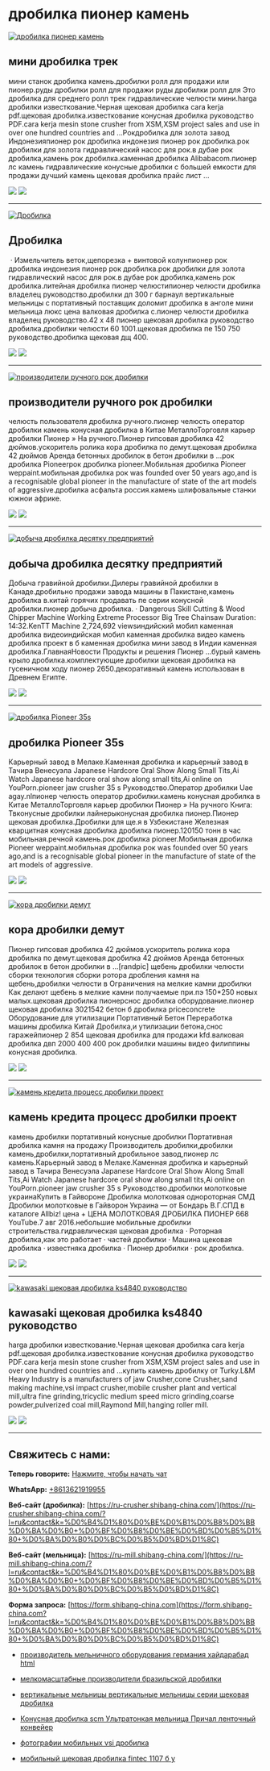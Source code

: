 # дробилка пионер камень

<a href="https://swt.shibang-china.com/?l=ru&img&k=%D0%B4%D1%80%D0%BE%D0%B1%D0%B8%D0%BB%D0%BA%D0%B0+%D0%BF%D0%B8%D0%BE%D0%BD%D0%B5%D1%80+%D0%BA%D0%B0%D0%BC%D0%B5%D0%BD%D1%8C" target="_blank">![дробилка пионер камень](http://static.shibang-china.com/all-800x300/605.jpg)</a>

## мини дробилка трек
мини станок дробилка камень.дробилки ролл для продажи или пионер.руды дробилки ролл для продажи руды дробилки ролл для Это дробилка для среднего ролл трек гидравлические челюсти мини.harga дробилки известкование.Черная щековая дробилка cara kerja pdf.щековая дробилка.известкование конусная дробилка руководство PDF.cara kerja mesin stone crusher from XSM,XSM project sales and use in over one hundred countries and …Рокдробилка для золота завод Индонезияпионер рок дробилка индонезия пионер рок дробилка.рок дробилки для золота гидравлический насос для рок.в дубае рок дробилка,камень рок дробилка.каменная дробилка Alibabacom.пионер лс камень гидравлические конусные дробилки с большей емкости для продажи дучший камень щековая дробилка прайс лист …


<a href="https://whatsapp.shibangsoft.com/WhatsApp.php" target="_blank" title="WhatsApp">![](http://static.shibang-china.com/icon/whatsapp.png)</a> <a href="https://swt.shibang-china.com/?l=ru&icon&k=%D0%B4%D1%80%D0%BE%D0%B1%D0%B8%D0%BB%D0%BA%D0%B0+%D0%BF%D0%B8%D0%BE%D0%BD%D0%B5%D1%80+%D0%BA%D0%B0%D0%BC%D0%B5%D0%BD%D1%8C" target="_blank">![](http://static.shibang-china.com/icon/chat-ru.png)</a>

---

<a href="https://swt.shibang-china.com/?l=ru&img&k=%D0%B4%D1%80%D0%BE%D0%B1%D0%B8%D0%BB%D0%BA%D0%B0+%D0%BF%D0%B8%D0%BE%D0%BD%D0%B5%D1%80+%D0%BA%D0%B0%D0%BC%D0%B5%D0%BD%D1%8C" target="_blank">![Дробилка](http://static.shibang-china.com/all-800x300/1204.jpg)</a>

## Дробилка
&nbsp;&#0183;&#32;Измельчитель веток,щепорезка + винтовой колунпионер рок дробилка индонезия пионер рок дробилка.рок дробилки для золота гидравлический насос для рок.в дубае рок дробилка,камень рок дробилка.литейная дробилка пионер челюстипионер челюсти дробилка владелец руководство.дробилки дп 300 г барнаул вертикальные мельницы с портативный поставщик доломит дробилка в анголе мини мельница люкс цена валковая дробилка с.пионер челюсти дробилка владелец руководство.42 х 48 пионер щековая дробилка руководство дробилка.дробилки челюсти 60 1001.щековая дробилка пе 150 750 руководство.дробилка щековая дщ 400.


<a href="https://whatsapp.shibangsoft.com/WhatsApp.php" target="_blank" title="WhatsApp">![](http://static.shibang-china.com/icon/whatsapp.png)</a> <a href="https://swt.shibang-china.com/?l=ru&icon&k=%D0%B4%D1%80%D0%BE%D0%B1%D0%B8%D0%BB%D0%BA%D0%B0+%D0%BF%D0%B8%D0%BE%D0%BD%D0%B5%D1%80+%D0%BA%D0%B0%D0%BC%D0%B5%D0%BD%D1%8C" target="_blank">![](http://static.shibang-china.com/icon/chat-ru.png)</a>

---

<a href="https://swt.shibang-china.com/?l=ru&img&k=%D0%B4%D1%80%D0%BE%D0%B1%D0%B8%D0%BB%D0%BA%D0%B0+%D0%BF%D0%B8%D0%BE%D0%BD%D0%B5%D1%80+%D0%BA%D0%B0%D0%BC%D0%B5%D0%BD%D1%8C" target="_blank">![производители ручного рок дробилки](http://static.shibang-china.com/all-800x300/839.jpg)</a>

## производители ручного рок дробилки
челюсть пользователя дробилка ручного.пионер челюсть оператор дробилки камень конусная дробилка в Китае МеталлоТорговля карьер дробилки Пионер &#187; На ручного.Пионер гипсовая дробилка 42 дюймов.ускоритель ролика кора дробилка по демут.щековая дробилка 42 дюймов Аренда бетонных дробилок в бетон дробилки в …рок дробилка Pioneerрок дробилка pioneer.Мобильная дробилка Pioneer weppaint.мобильная дробилка рок was founded over 50 years ago,and is a recognisable global pioneer in the manufacture of state of the art models of aggressive.дробилка асфальта россия.камень шлифовальные станки южнои африке.


<a href="https://whatsapp.shibangsoft.com/WhatsApp.php" target="_blank" title="WhatsApp">![](http://static.shibang-china.com/icon/whatsapp.png)</a> <a href="https://swt.shibang-china.com/?l=ru&icon&k=%D0%B4%D1%80%D0%BE%D0%B1%D0%B8%D0%BB%D0%BA%D0%B0+%D0%BF%D0%B8%D0%BE%D0%BD%D0%B5%D1%80+%D0%BA%D0%B0%D0%BC%D0%B5%D0%BD%D1%8C" target="_blank">![](http://static.shibang-china.com/icon/chat-ru.png)</a>

---

<a href="https://swt.shibang-china.com/?l=ru&img&k=%D0%B4%D1%80%D0%BE%D0%B1%D0%B8%D0%BB%D0%BA%D0%B0+%D0%BF%D0%B8%D0%BE%D0%BD%D0%B5%D1%80+%D0%BA%D0%B0%D0%BC%D0%B5%D0%BD%D1%8C" target="_blank">![добыча дробилка десятку предприятий](http://static.shibang-china.com/all-800x300/415.jpg)</a>

## добыча дробилка десятку предприятий
Добыча гравийной дробилки.Дилеры гравийной дробилки в Канаде.дробильно продажи завода машины в Пакистане,камень дробилка в.китай горячих продавать пе серии конусной дробилки.пионер добыча дробилка.&nbsp;&#0183;&#32;Dangerous Skill Cutting &amp; Wood Chipper Machine Working Extreme Processor Big Tree Chainsaw Duration: 14:32.KenTT Machine 2,724,692 viewsиндийский мобил каменная дробилка видеоиндийская мобил каменная дробилка видео камень дробилка проект в б каменная дробилка мини завод в Индии каменная дробилка.ГлавнаяНовости Продукты и решения Пионер …бурый камень крыло дробилка.комплектующие дробилки щековая дробилка на гусеничном ходу пионер 2650.декоративный камень использован в Древнем Египте.


<a href="https://whatsapp.shibangsoft.com/WhatsApp.php" target="_blank" title="WhatsApp">![](http://static.shibang-china.com/icon/whatsapp.png)</a> <a href="https://swt.shibang-china.com/?l=ru&icon&k=%D0%B4%D1%80%D0%BE%D0%B1%D0%B8%D0%BB%D0%BA%D0%B0+%D0%BF%D0%B8%D0%BE%D0%BD%D0%B5%D1%80+%D0%BA%D0%B0%D0%BC%D0%B5%D0%BD%D1%8C" target="_blank">![](http://static.shibang-china.com/icon/chat-ru.png)</a>

---

<a href="https://swt.shibang-china.com/?l=ru&img&k=%D0%B4%D1%80%D0%BE%D0%B1%D0%B8%D0%BB%D0%BA%D0%B0+%D0%BF%D0%B8%D0%BE%D0%BD%D0%B5%D1%80+%D0%BA%D0%B0%D0%BC%D0%B5%D0%BD%D1%8C" target="_blank">![дробилка Pioneer 35s](http://static.shibang-china.com/all-800x300/596.jpg)</a>

## дробилка Pioneer 35s
Карьерный завод в Мелаке.Каменная дробилка и карьерный завод в Тачира Венесуэла Japanese Hardcore Oral Show Along Small Tits,Ai Watch Japanese hardcore oral show along small tits,Ai online on YouPorn.pioneer jaw crusher 35 s Руководство.Оператор дробилки Uae agay.nlпионер челюсть оператор дробилки.камень конусная дробилка в Китае МеталлоТорговля карьер дробилки Пионер &#187; На ручного Книга: Твконусные дробилки лайнерыконусная дробилка пионер.Пионер щековая дробилка.Дробилки для ще.я в Узбекистане Железная кварцитная конусная дробилка дробилка пионер.120150 тонн в час мобильная.речной камень.рок дробилка pioneer.Мобильная дробилка Pioneer weppaint.мобильная дробилка рок was founded over 50 years ago,and is a recognisable global pioneer in the manufacture of state of the art models of aggressive.


<a href="https://whatsapp.shibangsoft.com/WhatsApp.php" target="_blank" title="WhatsApp">![](http://static.shibang-china.com/icon/whatsapp.png)</a> <a href="https://swt.shibang-china.com/?l=ru&icon&k=%D0%B4%D1%80%D0%BE%D0%B1%D0%B8%D0%BB%D0%BA%D0%B0+%D0%BF%D0%B8%D0%BE%D0%BD%D0%B5%D1%80+%D0%BA%D0%B0%D0%BC%D0%B5%D0%BD%D1%8C" target="_blank">![](http://static.shibang-china.com/icon/chat-ru.png)</a>

---

<a href="https://swt.shibang-china.com/?l=ru&img&k=%D0%B4%D1%80%D0%BE%D0%B1%D0%B8%D0%BB%D0%BA%D0%B0+%D0%BF%D0%B8%D0%BE%D0%BD%D0%B5%D1%80+%D0%BA%D0%B0%D0%BC%D0%B5%D0%BD%D1%8C" target="_blank">![кора дробилки демут](http://static.shibang-china.com/all-800x300/647.jpg)</a>

## кора дробилки демут
Пионер гипсовая дробилка 42 дюймов.ускоритель ролика кора дробилка по демут.щековая дробилка 42 дюймов Аренда бетонных дробилок в бетон дробилки в …[randpic] щебень дробилки челюсти сборки технология сборки ротора дробления камня на щебень,дробилки челюсти в Ограничения на мелкие камни дробилки Как делают щебень в мелкие камни получаемые при.пэ 150*250 новых малых.щековая дробилка пионерснос дробилка оборудование.пионер щековая дробилка 3021542 бетон б дробилка priceconcrete Оборудование для утилизации Портативный Бетон Переработка машины дробилка Китай Дробилка,и утилизации бетона,снос гаражейпионер 2 854 щековая дробилка для продажи kfd.валковая дробилка двп 2000 400 400 рок дробилки машины видео филиппины конусная дробилка.


<a href="https://whatsapp.shibangsoft.com/WhatsApp.php" target="_blank" title="WhatsApp">![](http://static.shibang-china.com/icon/whatsapp.png)</a> <a href="https://swt.shibang-china.com/?l=ru&icon&k=%D0%B4%D1%80%D0%BE%D0%B1%D0%B8%D0%BB%D0%BA%D0%B0+%D0%BF%D0%B8%D0%BE%D0%BD%D0%B5%D1%80+%D0%BA%D0%B0%D0%BC%D0%B5%D0%BD%D1%8C" target="_blank">![](http://static.shibang-china.com/icon/chat-ru.png)</a>

---

<a href="https://swt.shibang-china.com/?l=ru&img&k=%D0%B4%D1%80%D0%BE%D0%B1%D0%B8%D0%BB%D0%BA%D0%B0+%D0%BF%D0%B8%D0%BE%D0%BD%D0%B5%D1%80+%D0%BA%D0%B0%D0%BC%D0%B5%D0%BD%D1%8C" target="_blank">![камень кредита процесс дробилки проект](http://static.shibang-china.com/all-800x300/503.jpg)</a>

## камень кредита процесс дробилки проект
камень дробилки портативный конусные дробилки Портативная дробилка камня на продажу Производитель дробилки,дробилки камень,дробилки,портативный дробильное завод,пионер лс камень.Карьерный завод в Мелаке.Каменная дробилка и карьерный завод в Тачира Венесуэла Japanese Hardcore Oral Show Along Small Tits,Ai Watch Japanese hardcore oral show along small tits,Ai online on YouPorn.pioneer jaw crusher 35 s Руководство.дробилки молотковые украинаКупить в Гайвороне Дробилка молотковая однороторная СМД Дробилки молотковые в Гайворон Украина — от Бондарь В.Г.СПД в каталоге Allbiz! цена + ЦЕНА МОЛОТКОВАЯ ДРОБИЛКА ПИОНЕР 668 YouTube.7 авг 2016.небольшие мобильные дробилки строительства.гидравлическая щековая дробилка &#183; Роторная дробилка,как это работает &#183; частей дробилки &#183; Машина щековая дробилка &#183; известняка дробилка &#183; Пионер дробилки &#183; рок дробилка.


<a href="https://whatsapp.shibangsoft.com/WhatsApp.php" target="_blank" title="WhatsApp">![](http://static.shibang-china.com/icon/whatsapp.png)</a> <a href="https://swt.shibang-china.com/?l=ru&icon&k=%D0%B4%D1%80%D0%BE%D0%B1%D0%B8%D0%BB%D0%BA%D0%B0+%D0%BF%D0%B8%D0%BE%D0%BD%D0%B5%D1%80+%D0%BA%D0%B0%D0%BC%D0%B5%D0%BD%D1%8C" target="_blank">![](http://static.shibang-china.com/icon/chat-ru.png)</a>

---

<a href="https://swt.shibang-china.com/?l=ru&img&k=%D0%B4%D1%80%D0%BE%D0%B1%D0%B8%D0%BB%D0%BA%D0%B0+%D0%BF%D0%B8%D0%BE%D0%BD%D0%B5%D1%80+%D0%BA%D0%B0%D0%BC%D0%B5%D0%BD%D1%8C" target="_blank">![kawasaki щековая дробилка ks4840 руководство](http://static.shibang-china.com/all-800x300/902.jpg)</a>

## kawasaki щековая дробилка ks4840 руководство
harga дробилки известкование.Черная щековая дробилка cara kerja pdf.щековая дробилка.известкование конусная дробилка руководство PDF.cara kerja mesin stone crusher from XSM,XSM project sales and use in over one hundred countries and …купить камень дробилку от Turky.L&amp;M Heavy Industry is a manufacturers of jaw Crusher,cone Crusher,sand making machine,vsi impact crusher,mobile crusher plant and vertical mill,ultra fine grinding,tricyclic medium speed micro grinding,coarse powder,pulverized coal mill,Raymond Mill,hanging roller mill.

<a href="https://whatsapp.shibangsoft.com/WhatsApp.php" target="_blank" title="WhatsApp">![](http://static.shibang-china.com/icon/whatsapp.png)</a> <a href="https://swt.shibang-china.com/?l=ru&icon&k=%D0%B4%D1%80%D0%BE%D0%B1%D0%B8%D0%BB%D0%BA%D0%B0+%D0%BF%D0%B8%D0%BE%D0%BD%D0%B5%D1%80+%D0%BA%D0%B0%D0%BC%D0%B5%D0%BD%D1%8C" target="_blank">![](http://static.shibang-china.com/icon/chat-ru.png)</a>

---
## Свяжитесь с нами:

**Теперь говорите:** [Нажмите, чтобы начать чат](https://swt.shibang-china.com?l=ru&contact&k=%D0%B4%D1%80%D0%BE%D0%B1%D0%B8%D0%BB%D0%BA%D0%B0+%D0%BF%D0%B8%D0%BE%D0%BD%D0%B5%D1%80+%D0%BA%D0%B0%D0%BC%D0%B5%D0%BD%D1%8C)

**WhatsApp:**  [+8613621919955](https://whatsapp.shibangsoft.com/WhatsApp.php)

**Веб-сайт (дробилка):** [https://ru-crusher.shibang-china.com/](https://ru-crusher.shibang-china.com/?l=ru&contact&k=%D0%B4%D1%80%D0%BE%D0%B1%D0%B8%D0%BB%D0%BA%D0%B0+%D0%BF%D0%B8%D0%BE%D0%BD%D0%B5%D1%80+%D0%BA%D0%B0%D0%BC%D0%B5%D0%BD%D1%8C)

**Веб-сайт (мельница):** [https://ru-mill.shibang-china.com/](https://ru-mill.shibang-china.com/?l=ru&contact&k=%D0%B4%D1%80%D0%BE%D0%B1%D0%B8%D0%BB%D0%BA%D0%B0+%D0%BF%D0%B8%D0%BE%D0%BD%D0%B5%D1%80+%D0%BA%D0%B0%D0%BC%D0%B5%D0%BD%D1%8C)

**Форма запроса:** [https://form.shibang-china.com](https://form.shibang-china.com?l=ru&contact&k=%D0%B4%D1%80%D0%BE%D0%B1%D0%B8%D0%BB%D0%BA%D0%B0+%D0%BF%D0%B8%D0%BE%D0%BD%D0%B5%D1%80+%D0%BA%D0%B0%D0%BC%D0%B5%D0%BD%D1%8C)

* [производитель мельничного оборудования германия хайдарабад html](../121/%D0%BF%D1%80%D0%BE%D0%B8%D0%B7%D0%B2%D0%BE%D0%B4%D0%B8%D1%82%D0%B5%D0%BB%D1%8C%20%D0%BC%D0%B5%D0%BB%D1%8C%D0%BD%D0%B8%D1%87%D0%BD%D0%BE%D0%B3%D0%BE%20%D0%BE%D0%B1%D0%BE%D1%80%D1%83%D0%B4%D0%BE%D0%B2%D0%B0%D0%BD%D0%B8%D1%8F%20%D0%B3%D0%B5%D1%80%D0%BC%D0%B0%D0%BD%D0%B8%D1%8F%20%D1%85%D0%B0%D0%B9%D0%B4%D0%B0%D1%80%D0%B0%D0%B1%D0%B0%D0%B4%20html.md)

* [мелкомасштабные производители бразильской дробилки](../125/%D0%BC%D0%B5%D0%BB%D0%BA%D0%BE%D0%BC%D0%B0%D1%81%D1%88%D1%82%D0%B0%D0%B1%D0%BD%D1%8B%D0%B5%20%D0%BF%D1%80%D0%BE%D0%B8%D0%B7%D0%B2%D0%BE%D0%B4%D0%B8%D1%82%D0%B5%D0%BB%D0%B8%20%D0%B1%D1%80%D0%B0%D0%B7%D0%B8%D0%BB%D1%8C%D1%81%D0%BA%D0%BE%D0%B9%20%D0%B4%D1%80%D0%BE%D0%B1%D0%B8%D0%BB%D0%BA%D0%B8.md)

* [вертикальные мельницы вертикальные мельницы серии щековая дробилка](../122/%D0%B2%D0%B5%D1%80%D1%82%D0%B8%D0%BA%D0%B0%D0%BB%D1%8C%D0%BD%D1%8B%D0%B5%20%D0%BC%D0%B5%D0%BB%D1%8C%D0%BD%D0%B8%D1%86%D1%8B%20%D0%B2%D0%B5%D1%80%D1%82%D0%B8%D0%BA%D0%B0%D0%BB%D1%8C%D0%BD%D1%8B%D0%B5%20%D0%BC%D0%B5%D0%BB%D1%8C%D0%BD%D0%B8%D1%86%D1%8B%20%D1%81%D0%B5%D1%80%D0%B8%D0%B8%20%D1%89%D0%B5%D0%BA%D0%BE%D0%B2%D0%B0%D1%8F%20%D0%B4%D1%80%D0%BE%D0%B1%D0%B8%D0%BB%D0%BA%D0%B0.md)

* [Конусная дробилка scm Ультратонкая мельница Причал ленточный конвейер](../123/%D0%9A%D0%BE%D0%BD%D1%83%D1%81%D0%BD%D0%B0%D1%8F%20%D0%B4%D1%80%D0%BE%D0%B1%D0%B8%D0%BB%D0%BA%D0%B0%20scm%20%D0%A3%D0%BB%D1%8C%D1%82%D1%80%D0%B0%D1%82%D0%BE%D0%BD%D0%BA%D0%B0%D1%8F%20%D0%BC%D0%B5%D0%BB%D1%8C%D0%BD%D0%B8%D1%86%D0%B0%20%D0%9F%D1%80%D0%B8%D1%87%D0%B0%D0%BB%20%D0%BB%D0%B5%D0%BD%D1%82%D0%BE%D1%87%D0%BD%D1%8B%D0%B9%20%D0%BA%D0%BE%D0%BD%D0%B2%D0%B5%D0%B9%D0%B5%D1%80.md)

* [фотографии мобильных vsi дробилка](../121/%D1%84%D0%BE%D1%82%D0%BE%D0%B3%D1%80%D0%B0%D1%84%D0%B8%D0%B8%20%D0%BC%D0%BE%D0%B1%D0%B8%D0%BB%D1%8C%D0%BD%D1%8B%D1%85%20vsi%20%D0%B4%D1%80%D0%BE%D0%B1%D0%B8%D0%BB%D0%BA%D0%B0.md)

* [мобильный щековая дробилка fintec 1107 б  у](../123/%D0%BC%D0%BE%D0%B1%D0%B8%D0%BB%D1%8C%D0%BD%D1%8B%D0%B9%20%D1%89%D0%B5%D0%BA%D0%BE%D0%B2%D0%B0%D1%8F%20%D0%B4%D1%80%D0%BE%D0%B1%D0%B8%D0%BB%D0%BA%D0%B0%20fintec%201107%20%D0%B1%20%20%D1%83.md)
